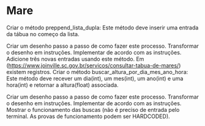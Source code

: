 # Mare

Criar o método preppend_lista_dupla: Este método deve inserir uma entrada da tábua no começo da lista.

Criar um desenho passo a passo de como fazer este processo.
Transformar o desenho em instruções.
Implementar de acordo com as instruções.
Adicione três novas entradas usando este método. Em (https://www.joinville.sc.gov.br/servicos/consultar-tabua-de-mares/) existem registros.
Criar o método buscar_altura_por_dia_mes_ano_hora: Este método deve recever um dia(int), um mes(int), um ano(int) e uma hora(int) e retornar a altura(float) associada.

Criar um desenho passo a passo de como fazer este processo.
Transformar o desenho em instruções.
Implementar de acordo com as instruções.
Mostrar o funcionamento das buscas (não é preciso de entrada pelo terminal. As provas de funcionamento podem ser HARDCODED).
